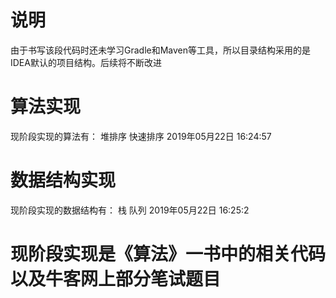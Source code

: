 # 说明
由于书写该段代码时还未学习Gradle和Maven等工具，所以目录结构采用的是IDEA默认的项目结构。后续将不断改进
# 算法实现
现阶段实现的算法有：
	堆排序
	快速排序
2019年05月22日 16:24:57
# 数据结构实现
现阶段实现的数据结构有：
	栈
	队列
2019年05月22日 16:25:2

# 现阶段实现是《算法》一书中的相关代码以及牛客网上部分笔试题目
